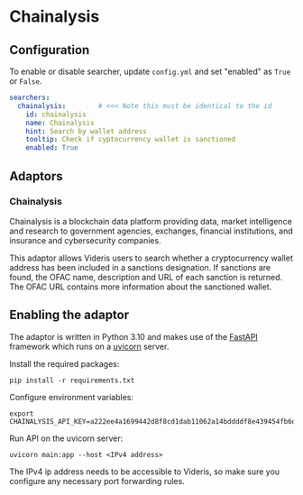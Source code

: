 # Chainalysis

## Configuration

To enable or disable searcher, update `config.yml` and set "enabled" as `True` or `False`.

```yaml
searchers:
  chainalysis:        # <<< Note this must be identical to the id
    id: chainalysis
    name: Chainalysis
    hint: Search by wallet address
    tooltip: Check if cyptocurrency wallet is sanctioned
    enabled: True
```

## Adaptors

### Chainalysis

Chainalysis is a blockchain data platform providing data, market intelligence and research to government agencies, exchanges, financial institutions, and insurance and cybersecurity companies.

This adaptor allows Videris users to search whether a cryptocurrency wallet address has been included in a sanctions designation. If sanctions are found, the OFAC name, description and URL of each sanction is returned. The OFAC URL contains more information about the sanctioned wallet.


## Enabling the adaptor

The adaptor is written in Python 3.10 and makes use of the [FastAPI](https://fastapi.tiangolo.com/) framework which runs on a [uvicorn](https://www.uvicorn.org/) server.

Install the required packages:

```
pip install -r requirements.txt
```

Configure environment variables:

```
export CHAINALYSIS_API_KEY=a222ee4a1699442d8f8cd1dab11062a14bddddf8e439454fb6d73c6ce6024ee7
```

Run API on the uvicorn server:

```
uvicorn main:app --host <IPv4 address>
```

The IPv4 ip address needs to be accessible to Videris, so make sure you configure any necessary port forwarding rules.
